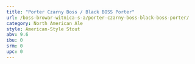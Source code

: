 ```yaml
---
title: "Porter Czarny Boss / Black BOSS Porter"
url: /boss-browar-witnica-s-a/porter-czarny-boss-black-boss-porter/
category: North American Ale
style: American-Style Stout
abv: 9.6
ibu: 0
srm: 0
upc: 0
---
```


